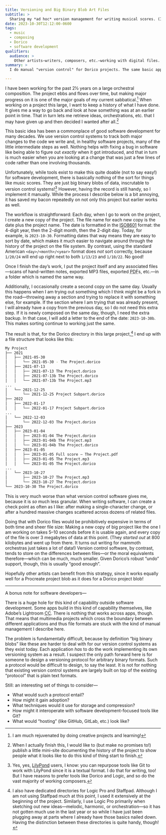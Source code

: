 ```yaml
---
title: Versioning and Big Binary Blob Art Files
subtitle: >
  Sharing my *ad hoc* version management for writing musical scores. (It works for Photoshop just as well!)
date: 2023-10-30T12:12:00-0600
tags:
  - music
  - composing
  - Dorico
  - software development
qualifiers:
  audience: >
    Other artists—writers, composers, etc.—working with digital files.  And software developers! While I use Dorico projects as the example here, this is equally applicable to all other "big binary blob of data" files used in art etc.
summary: >
  I do manual "version control" for Dorico projects. The same basic approach works for Logic Pro or Procreate or Photoshop or any other "big binary blob" format.

---
```


I have been working for the past 2½ years on a large orchestral composition. The project ebbs and flows over time, but making major progress on it is one of the major goals of my current sabbatical.[^1] When working on a project this large, I want to keep a history of what I have done. It gives me a way to go back and look at how something was at an earlier point in time. That in turn lets me retrieve ideas, orchestrations, etc. that I may have given up and then decided I wanted after all.[^2]

This basic idea has been a commonplace of good software development for many decades. We use version control systems to track both major changes to the code we write and, in healthy software projects, many of the little intermediate steps as well. Nothing helps with fixing a bug in software like being able to figure out *exactly* when it got introduced, and that in turn is much easier when you are looking at a change that was just a few lines of code rather than one involving thousands.

Unfortunately, while tools exist to make this quite doable (not to say easy!) for software development, there is basically nothing of the sort for things like music scores. They are just big binary blobs of data, inscrutable to version control systems![^3] However, having the record is still handy, so I implement it manually. While the process I describe below is a bit annoying, it has saved my bacon repeatedly on not only this project but earlier works as well.

The workflow is straightforward: Each day, when I go to work on the project, I create a new copy of the project. The file name for each new copy is the date plus the project name. The date is formatted in the [ISO8601](https://en.wikipedia.org/wiki/ISO_8601) format: the 4-digit year, then the 2-digit month, then the 2-digit day. Today, for example, is `2023-10-30`. Formatting dates that way means they are easy to sort by date, which makes it much easier to navigate around through the history of the project on the file system. By contrast, using the standard American `<day>/<month>/<year>` format does *not* sort correctly, because `1/20/24` will end up right next to both `1/13/23` and `1/10/22`. No good!

Once I finish the day’s work, I put the project itself and any associated files—scans of hand-written notes, exported MP3 files, exported <abbr title='portable document format'>PDF</abbr>s, etc.—in a folder which is named the same way.

Additionally, I occasionally create a second copy on the same day. Usually this happens when I am trying out something which I think might be a fork in the road—throwing away a section and trying to replace it with something else, for example. If the section where I am trying that was already present, I will already have a copy from the previous day, so I do not need this extra step. If it is newly composed on the same day, though, I need the extra backup. In that case, I will add a letter to the end of the date: `2023-10-30b`. This makes sorting continue to working just the same.

The result is that, for the Dorico directory in this large project,[^4] I end up with a file structure that looks like this:

```sh
My Project
├── 2021
│   ├── 2021-05-30
│   │   └── 2021-05-30 - The Project.dorico
│   ├── 2021-07-13
│   │   ├── 2021-07-13 The Project.dorico
│   │   ├── 2021-07-13b The Project.dorico
│   │   └── 2021-07-13b The Project.mp3
...
│   └── 2021-12-25
│       └── 2021-12-25 Project Subpart.dorico
├── 2022
│   ├── 2022-01-17
│   │   └── 2022-01-17 Project Subpart.dorico
...
│   └── 2022-12-03
│       └── 2022-12-03 The Project.dorico
├── 2023
│   ├── 2023-01-04
│   │   ├── 2023-01-04 The Project.dorico
│   │   ├── 2023-01-04b The Project.mp3
│   │   └── 2023-01-04b The Project.dorico
│   ├── 2023-01-05
│   │   ├── 2023-01-05 Full score – The Project.pdf
│   │   ├── 2023-01-05 The Project.mp3
│   │   └── 2023-01-05 The Project.dorico
...
│   └── 2023-10-27
│       ├── 2023-10-27 The Project.mp3
│       └── 2023-10-27 The Project.dorico
└── 2023-10-30 The Project.dorico
```

This is very much worse than what version control software gives me, because it is *so* much less granular. When writing software, I can create a check point as often as I like: after making a single-character change, or after a hundred massive changes scattered across dozens of related files.

Doing that with Dorico files would be prohibitively expensive in terms of both time and sheer file size: Making a new copy of big project like the one I am working on takes 5–10 seconds before it is usable again, and every copy of the file is over 3 megabytes of data at this point. (They *started out* at 800 kilobytes and went up from there. It turns out writing for mammoth orchestras just takes a lot of data!) Version control software, by contrast, tends to store on the differences between files—or the moral equivalents therefore—which can be much, much smaller. Given Dorico’s robust “undo” support, though, this is usually “good enough”.

Hopefully other artists can benefit from this strategy, since it works equally well for a Procreate project blob as it does for a Dorico project blob!

---- 

A bonus note for software developers—

There is a huge hole for this kind of capability outside software development. Some apps build in this kind of capability themselves, like Adobe’s Lightroom <abbr title="Creative Cloud">CC</abbr>. There is nothing that works across apps, though. That means that multimedia projects which cross the boundary between different applications and thus file formats are stuck with the kind of manual management I describe here.

The problem is fundamentally difficult, because by definition “big binary blobs” like these are harder to deal with for our version control systems as they exist today. Each application *has* to do the work implementing its own versioning system as a result. I suspect the only path forward here is for someone to design a versioning protocol for arbitrary binary formats. Such a protocol would be difficult to design, to say the least. It is not for nothing that existing version control systems are largely built on top of the existing “protocol” that is plain text formats.

Still: an interesting set of things to consider—

- What would such a protocol entail?
- How might it gain adoption?
- What techniques would it use for storage and compression?
- How might it interoperate with software development-focused tools like Git?
- What would “hosting” (like GitHub, GitLab, etc.) look like?

[^1]:	I am much rejuvenated by doing creative projects and learning!

[^2]:	When I actually finish this, I would like to (but make no promises to!) publish a little mini-site documenting the history of the project to show people what it looks like to do this kind of thing start to finish.

[^3]:	Yes, yes, [LilyPond](https://lilypond.org) users, I know: you can repurpose tools like Git to work with LilyPond since it is a textual format. I do that for writing, too! But I have reasons to prefer tools like Dorico and Logic, and so do the vast majority of working composers.

[^4]:	I also have dedicated directories for Logic Pro and Staffpad. Although I am not using Staffpad much at this point, I used it extensively at the beginning of the project. Similarly, I use Logic Pro primarily when sketching out new ideas—melodic, harmonic, or orchestration—so it has not gotten much use in the last year or so while I have just been plugging away at parts where I already have those basics nailed down. Having the distinction between these directories is quite handy, though!